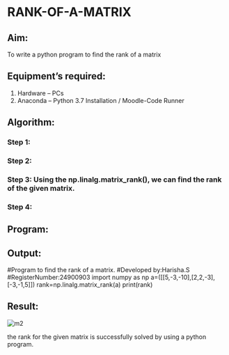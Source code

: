 # RANK-OF-A-MATRIX
## Aim:
To write a python program to find the rank of a matrix
## Equipment’s required:
1. 	Hardware – PCs
2. 	Anaconda – Python 3.7 Installation / Moodle-Code Runner
## Algorithm:
### Step 1: 
### Step 2: 
### Step 3: Using the np.linalg.matrix_rank(), we can find the rank of the given matrix.
### Step 4: 
## Program:
## Output:
#Program to find the rank of a matrix.
#Developed by:Harisha.S
#RegisterNumber:24900903
import numpy as np
a=([[5,-3,-10],[2,2,-3],[-3,-1,5]])
rank=np.linalg.matrix_rank(a)
print(rank)
## Result:
![m2](https://github.com/user-attachments/assets/89cd16d7-9acd-4497-a4ee-f9770ddca558)

 the rank for the given matrix is successfully solved by  using a python program.


